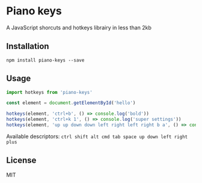 # Piano keys

A JavaScript shorcuts and hotkeys librairy in less than 2kb

## Installation

```
npm install piano-keys --save
```

## Usage

```js
import hotkeys from 'piano-keys'

const element = document.getElementById('hello')

hotkeys(element, 'ctrl+b', () => console.log('bold'))
hotkeys(element, 'ctrl+k 1', () => console.log('super settings'))
hotkeys(element, 'up up down down left right left right b a', () => console.log('konami code'))
```

Available descriptors: 
`ctrl shift alt cmd tab space up down left right plus`

## License

MIT
